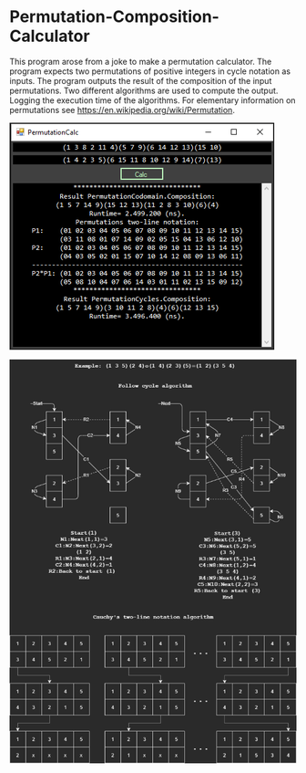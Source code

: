# Permutation-Composition-Calculator
This program arose from a joke to make a permutation calculator. The program expects two permutations of positive integers in cycle notation as inputs. The program outputs the result of the composition of the input permutations. Two different algorithms are used to compute the output. Logging the execution time of the algorithms. For elementary information on permutations see https://en.wikipedia.org/wiki/Permutation.

![Alt Text](https://github.com/JunioCesarFerreira/Permutation-Composition-Calculator/blob/main/print.png)

![Alt Text](https://github.com/JunioCesarFerreira/Permutation-Composition-Calculator/blob/main/AlgorithmsPermutationComposition.png)
